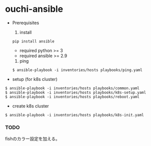 # ouchi-ansible

- Prerequisites  

  1. install  
  ``` 
  pip install ansible
  ```
    - required python >= 3
    - required ansible >= 2.9


  1. ping
  ```
  $ ansible-playbook -i inventories/hosts playbooks/ping.yaml
  ```

- setup (for k8s cluster)
```
$ ansible-playbook -i inventories/hosts playbooks/common.yaml
$ ansible-playbook -i inventories/hosts playbooks/k8s-setup.yaml
$ ansible-playbook -i inventories/hosts playbooks/reboot.yaml
```
- create k8s cluster
```
$ ansible-playbook -i inventories/hosts playbooks/k8s-init.yaml
```



### TODO
fishのカラー設定を加える。